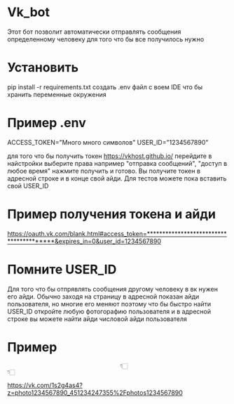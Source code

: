 # Vk_bot
Этот бот позволит автоматически отправлять сообщения определенному человеку для того что бы все получилось нужно 
# Установить
pip install -r requirements.txt
создать .env файл с воем IDE что бы хранить переменные окружения
# Пример .env
ACCESS_TOKEN="Много много символов"
USER_ID="1234567890"

для того что бы получить токен https://vkhost.github.io/ перейдите в найстройки выберите права например "отправка сообщений", "доступ в любое время" нажмите получить и готово. Вы получите токен в адресной строке и в конце свой айди. Для тестов можете пока вставить свой USER_ID
# Пример получения токена и айди
https://oauth.vk.com/blank.html#access_token=****************************************&expires_in=0&user_id=1234567890
# Помните USER_ID
Для того что бы отпрявлять сообщения другому человеку в вк нужен его айди. Обычно заходя на страницу в адресной показан айди пользователя, но многие его меняют поэтому что бы быстро найти USER_ID откройте любую фотогорафию пользователя и в адресной строке вы можете найти айди числовой айди пользователя
# Пример 
                                        👇🏻                                   👇🏻
https://vk.com/1s2g4as4?z=photo1234567890_451234247355%2Fphotos1234567890
                                   
